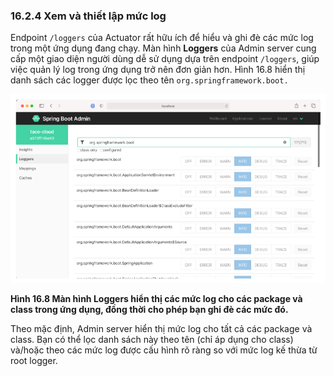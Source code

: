 ### 16.2.4 Xem và thiết lập mức log

Endpoint `/loggers` của Actuator rất hữu ích để hiểu và ghi đè các mức log trong một ứng dụng đang chạy. Màn hình **Loggers** của Admin server cung cấp một giao diện người dùng dễ sử dụng dựa trên endpoint `/loggers`, giúp việc quản lý log trong ứng dụng trở nên đơn giản hơn. Hình 16.8 hiển thị danh sách các logger được lọc theo tên `org.springframework.boot.`

![Hình 16.8](../../assets/16.8.png)

**Hình 16.8 Màn hình Loggers hiển thị các mức log cho các package và class trong ứng dụng, đồng thời cho phép bạn ghi đè các mức đó.**

Theo mặc định, Admin server hiển thị mức log cho tất cả các package và class. Bạn có thể lọc danh sách này theo tên (chỉ áp dụng cho class) và/hoặc theo các mức log được cấu hình rõ ràng so với mức log kế thừa từ root logger.
